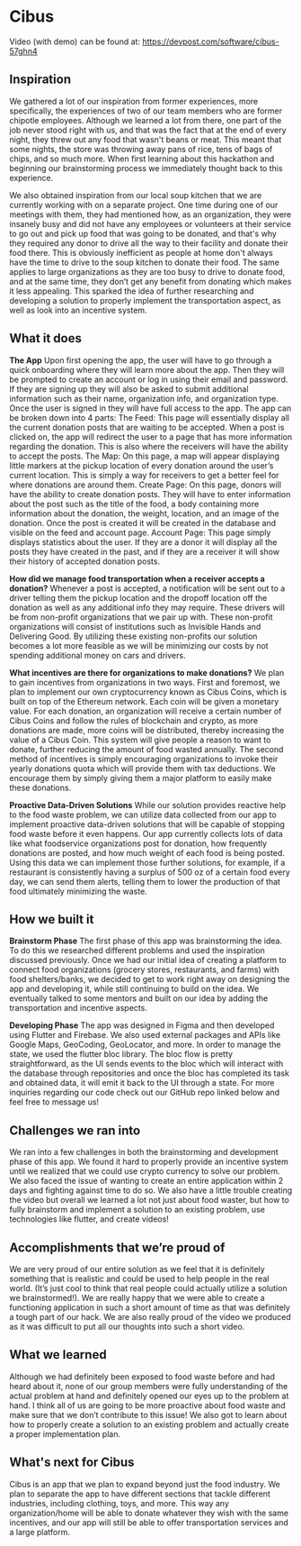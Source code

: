 # Cibus

Video (with demo) can be found at: https://devpost.com/software/cibus-57ghn4

## Inspiration
We gathered a lot of our inspiration from former experiences, more specifically, the experiences of two of our team members who are former chipotle employees. Although we learned a lot from there, one part of the job never stood right with us, and that was the fact that at the end of every night, they threw out any food that wasn't beans or meat. This meant that some nights, the store was throwing away pans of rice, tens of bags of chips, and so much more. When first learning about this hackathon and beginning our brainstorming process we immediately thought back to this experience. 

We also obtained inspiration from our local soup kitchen that we are currently working with on a separate project. One time during one of our meetings with them, they had mentioned how, as an organization, they were insanely busy and did not have any employees or volunteers at their service to go out and pick up food that was going to be donated, and that's why they required any donor to drive all the way to their facility and donate their food there. This is obviously inefficient as people at home don't always have the time to drive to the soup kitchen to donate their food. The same applies to large organizations as they are too busy to drive to donate food, and at the same time, they don’t get any benefit from donating which makes it less appealing. This sparked the idea of further researching and developing a solution to properly implement the transportation aspect, as well as look into an incentive system. 

## What it does
**The App**
Upon first opening the app, the user will have to go through a quick onboarding where they will learn more about the app. Then they will be prompted to create an account or log in using their email and password. If they are signing up they will also be asked to submit additional information such as their name, organization info, and organization type. 
Once the user is signed in they will have full access to the app. The app can be broken down into 4 parts:
The Feed: This page will essentially display all the current donation posts that are waiting to be accepted. When a post is clicked on, the app will redirect the user to a page that has more information regarding the donation. This is also where the receivers will have the ability to accept the posts. 
The Map: On this page, a map will appear displaying little markers at the pickup location of every donation around the user’s current location.  This is simply a way for receivers to get a better feel for where donations are around them.
Create Page: On this page, donors will have the ability to create donation posts. They will have to enter information about the post such as the title of the food, a body containing more information about the donation, the weight, location, and an image of the donation. Once the post is created it will be created in the database and visible on the feed and account page.
Account Page: This page simply displays statistics about the user. If they are a donor it will display all the posts they have created in the past, and if they are a receiver it will show their history of accepted donation posts.

**How did we manage food transportation when a receiver accepts a donation?**
Whenever a post is accepted, a notification will be sent out to a driver telling them the pickup location and the dropoff location off the donation as well as any additional info they may require. These drivers will be from non-profit organizations that we pair up with. These non-profit organizations will consist of institutions such as Invisible Hands and Delivering Good. By utilizing these existing non-profits our solution becomes a lot more feasible as we will be minimizing our costs by not spending additional money on cars and drivers. 

**What incentives are there for organizations to make donations?**
We plan to gain incentives from organizations in two ways. First and foremost, we plan to implement our own cryptocurrency known as Cibus Coins, which is built on top of the Ethereum network. Each coin will be given a monetary value. For each donation, an organization will receive a certain number of Cibus Coins and follow the rules of blockchain and crypto, as more donations are made, more coins will be distributed, thereby increasing the value of a Cibus Coin. This system will give people a reason to want to donate, further reducing the amount of food wasted annually. The second method of incentives is simply encouraging organizations to invoke their yearly donations quota which will provide them with tax deductions. We encourage them by simply giving them a major platform to easily make these donations.

**Proactive Data-Driven Solutions**
While our solution provides reactive help to the food waste problem, we can utilize data collected from our app to implement proactive data-driven solutions that will be capable of stopping food waste before it even happens. Our app currently collects lots of data like what foodservice organizations post for donation, how frequently donations are posted, and how much weight of each food is being posted. Using this data we can implement those further solutions, for example, if a restaurant is consistently having a surplus of 500 oz of a certain food every day, we can send them alerts, telling them to lower the production of that food ultimately minimizing the waste.


## How we built it
**Brainstorm Phase**
The first phase of this app was brainstorming the idea. To do this we researched different problems and used the inspiration discussed previously. Once we had our initial idea of creating a platform to connect food organizations (grocery stores, restaurants, and farms) with food shelters/banks, we decided to get to work right away on designing the app and developing it, while still continuing to build on the idea. We eventually talked to some mentors and built on our idea by adding the transportation and incentive aspects. 

**Developing Phase**
The app was designed in Figma and then developed using Flutter and Firebase. We also used external packages and APIs like Google Maps, GeoCoding, GeoLocator, and more. In order to manage the state, we used the flutter bloc library. The bloc flow is pretty straightforward, as the UI sends events to the bloc which will interact with the database through repositories and once the bloc has completed its task and obtained data, it will emit it back to the UI through a state. For more inquiries regarding our code check out our GitHub repo linked below and feel free to message us!

## Challenges we ran into
We ran into a few challenges in both the brainstorming and development phase of this app. We found it hard to properly provide an incentive system until we realized that we could use crypto currency to solve our problem. We also faced the issue of wanting to create an entire application within 2 days and fighting against time to do so. We also have a little trouble creating the video but overall we learned a lot not just about food waster, but how to fully brainstorm and implement a solution to an existing problem, use technologies like flutter, and create videos!

## Accomplishments that we’re proud of
We are very proud of our entire solution as we feel that it is definitely something that is realistic and could be used to help people in the real world. (It’s just cool to think that real people could actually utilize a solution we brainstormed!). We are really happy that we were able to create a functioning application in such a short amount of time as that was definitely a tough part of our hack. We are also really proud of the video we produced as it was difficult to put all our thoughts into such a short video.

## What we learned
Although we had definitely been exposed to food waste before and had heard about it, none of our group members were fully understanding of the actual problem at hand and definitely opened our eyes up to the problem at hand. I think all of us are going to be more proactive about food waste and make sure that we don’t contribute to this issue!  We also got to learn about how to properly create a solution to an existing problem and actually create a proper implementation plan.

## What's next for Cibus
Cibus is an app that we plan to expand beyond just the food industry. We plan to separate the app to have different sections that tackle different industries, including clothing, toys, and more. This way any organization/home will be able to donate whatever they wish with the same incentives, and our app will still be able to offer transportation services and a large platform.
